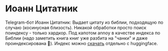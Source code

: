 # Иоанн Цитатник

Telegram-бот Иоанн Цитатник: Выдает цитату из библии, подходящую по случаю (косинусная близость). 
Никакой обработки просто поиск поиндексу - только хардкор. 
Под капотом annoy в качестве индекса по Библии (надо заметить книга книг уже разбита на "чанки" и даже проиндексирована 🤔). Индекс можно [скачать](https://huggingface.co/Nehc/rst) отдельно с huggingface.
